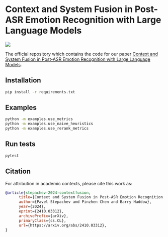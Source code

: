 # Context and System Fusion in Post-ASR Emotion Recognition with Large Language Models

<p align="left">
<a href="https://arxiv.org/abs/2410.03312" alt="arXiv">
        <img src="https://img.shields.io/badge/arXiv-2410.03312-b31b1b.svg?style=flat" /></a>
</p>


The official repository which contains the code for our paper [Context and System Fusion in Post-ASR Emotion Recognition with Large Language Models](https://arxiv.org/abs/2410.03312).

## Installation
```bash
pip install -r requirements.txt
```

## Examples
```bash
python -m examples.use_metrics
python -m examples.use_naive_heuristics
python -m examples.use_rerank_metrics
```

## Run tests
```bash
pytest
```

## Citation
For attribution in academic contexts, please cite this work as:

```bib
@article{stepachev-2024-contextfusion,
      title={Context and System Fusion in Post-ASR Emotion Recognition with Large Language Models}, 
      author={Pavel Stepachev and Pinzhen Chen and Barry Haddow},
      year={2024},
      eprint={2410.03312},
      archivePrefix={arXiv},
      primaryClass={cs.CL},
      url={https://arxiv.org/abs/2410.03312}, 
}
```